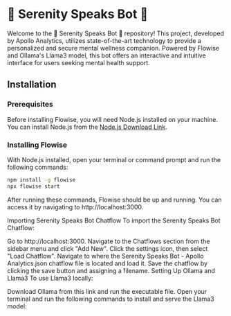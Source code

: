 # 🌸 Serenity Speaks Bot 🌸

Welcome to the 🌸 Serenity Speaks Bot 🌸 repository! This project, developed by Apollo Analytics, utilizes state-of-the-art technology to provide a personalized and secure mental wellness companion. Powered by Flowise and Ollama's Llama3 model, this bot offers an interactive and intuitive interface for users seeking mental health support.

## Installation

### Prerequisites
Before installing Flowise, you will need Node.js installed on your machine. You can install Node.js from the [Node.js Download Link](https://nodejs.org/en/download/package-manager).

### Installing Flowise
With Node.js installed, open your terminal or command prompt and run the following commands:

```bash
npm install -g flowise
npx flowise start
```

After running these commands, Flowise should be up and running. You can access it by navigating to http://localhost:3000.

Importing Serenity Speaks Bot Chatflow
To import the Serenity Speaks Bot Chatflow:

Go to http://localhost:3000.
Navigate to the Chatflows section from the sidebar menu and click "Add New".
Click the settings icon, then select "Load Chatflow".
Navigate to where the Serenity Speaks Bot - Apollo Analytics.json chatflow file is located and load it.
Save the chatflow by clicking the save button and assigning a filename.
Setting Up Ollama and Llama3
To use Llama3 locally:

Download Ollama from this link and run the executable file.
Open your terminal and run the following commands to install and serve the Llama3 model:
